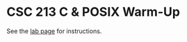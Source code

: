 # CSC 213 C & POSIX Warm-Up
See the [lab page](http://www.cs.grinnell.edu/~curtsinger/teaching/2018S/CSC213/labs/c-and-posix.html) for instructions.

